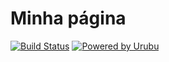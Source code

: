# Minha página

[![Build Status](https://img.shields.io/travis/hbueno/website/master.svg?style=flat-square)](https://travis-ci.org/hbueno/website)
[![Powered by Urubu](https://img.shields.io/badge/powered_by-urubu-blue.svg?style=flat-square)](http://urubu.jandecaluwe.com/)
